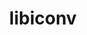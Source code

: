 ---
title: "libiconv"
layout: cache
categories: [package, v0.19]
meta: {"versions": ["1.16"], "compilers": ["gcc@=11.1.0", "gcc@=7.3.1", "gcc@=7.5.0", "gcc@=8.4.0", "oneapi@=2022.1.0"], "oss": ["amzn2", "ubuntu18.04", "ubuntu20.04"], "platforms": ["linux"], "targets": ["aarch64", "neoverse_n1", "x86_64", "x86_64_v3"], "stacks": ["aws-ahug", "aws-ahug-aarch64", "aws-isc", "aws-isc-aarch64", "build_systems", "data-vis-sdk", "e4s", "e4s-oneapi", "ml-cpu", "ml-cuda", "ml-rocm", "radiuss", "radiuss-aws", "radiuss-aws-aarch64", "tutorial"], "num_specs": 7, "num_specs_by_stack": {"aws-isc-aarch64": 2, "aws-ahug-aarch64": 2, "radiuss-aws-aarch64": 2, "ml-cuda": 1, "aws-isc": 1, "aws-ahug": 1, "ml-rocm": 1, "ml-cpu": 1, "radiuss-aws": 1, "tutorial": 2, "build_systems": 1, "data-vis-sdk": 1, "radiuss": 1, "e4s": 1, "e4s-oneapi": 1}}
spec_details: [{"hash": "hp76vz7n444s43pnr2pccautalqtf55j", "compiler": "gcc@=7.3.1", "versions": ["1.16"], "os": "amzn2", "platform": "linux", "target": "aarch64", "variants": ["build_system=autotools", "libs=shared,static"], "stacks": ["aws-isc-aarch64", "aws-ahug-aarch64", "radiuss-aws-aarch64"], "size": "-", "tarball": "https://binaries.spack.io/releases/v0.19/build_cache/linux-amzn2-aarch64/gcc-7.3.1/libiconv-1.16/linux-amzn2-aarch64-gcc-7.3.1-libiconv-1.16-hp76vz7n444s43pnr2pccautalqtf55j.spack"}, {"hash": "k5y7qhuhikgjxd6gerhoahtbyu7xtxcc", "compiler": "gcc@=7.3.1", "versions": ["1.16"], "os": "amzn2", "platform": "linux", "target": "neoverse_n1", "variants": ["build_system=autotools", "libs=shared,static"], "stacks": ["aws-isc-aarch64", "aws-ahug-aarch64", "radiuss-aws-aarch64"], "size": "-", "tarball": "https://binaries.spack.io/releases/v0.19/build_cache/linux-amzn2-neoverse_n1/gcc-7.3.1/libiconv-1.16/linux-amzn2-neoverse_n1-gcc-7.3.1-libiconv-1.16-k5y7qhuhikgjxd6gerhoahtbyu7xtxcc.spack"}, {"hash": "ve2j2u5zuflhgeic76krrxghgnnnfeft", "compiler": "gcc@=7.3.1", "versions": ["1.16"], "os": "amzn2", "platform": "linux", "target": "x86_64_v3", "variants": ["build_system=autotools", "libs=shared,static"], "stacks": ["ml-cuda", "aws-isc", "aws-ahug", "ml-rocm", "ml-cpu", "radiuss-aws"], "size": "-", "tarball": "https://binaries.spack.io/releases/v0.19/build_cache/linux-amzn2-x86_64_v3/gcc-7.3.1/libiconv-1.16/linux-amzn2-x86_64_v3-gcc-7.3.1-libiconv-1.16-ve2j2u5zuflhgeic76krrxghgnnnfeft.spack"}, {"hash": "ltvovvvjgmlvy4m2pn365cy6p5dysajq", "compiler": "gcc@=7.5.0", "versions": ["1.16"], "os": "ubuntu18.04", "platform": "linux", "target": "x86_64", "variants": ["build_system=autotools", "libs=shared,static"], "stacks": ["tutorial", "build_systems", "data-vis-sdk", "radiuss"], "size": "-", "tarball": "https://binaries.spack.io/releases/v0.19/build_cache/linux-ubuntu18.04-x86_64/gcc-7.5.0/libiconv-1.16/linux-ubuntu18.04-x86_64-gcc-7.5.0-libiconv-1.16-ltvovvvjgmlvy4m2pn365cy6p5dysajq.spack"}, {"hash": "aitrpcu75g33g3t4tswjglevsx4bkdfl", "compiler": "gcc@=11.1.0", "versions": ["1.16"], "os": "ubuntu20.04", "platform": "linux", "target": "x86_64", "variants": ["build_system=autotools", "libs=shared,static"], "stacks": ["e4s"], "size": "-", "tarball": "https://binaries.spack.io/releases/v0.19/build_cache/linux-ubuntu20.04-x86_64/gcc-11.1.0/libiconv-1.16/linux-ubuntu20.04-x86_64-gcc-11.1.0-libiconv-1.16-aitrpcu75g33g3t4tswjglevsx4bkdfl.spack"}, {"hash": "faxyug5doa3hfblsepnazevtaojz6lwd", "compiler": "gcc@=8.4.0", "versions": ["1.16"], "os": "ubuntu18.04", "platform": "linux", "target": "x86_64", "variants": ["build_system=autotools", "libs=shared,static"], "stacks": ["tutorial"], "size": "-", "tarball": "https://binaries.spack.io/releases/v0.19/build_cache/linux-ubuntu18.04-x86_64/gcc-8.4.0/libiconv-1.16/linux-ubuntu18.04-x86_64-gcc-8.4.0-libiconv-1.16-faxyug5doa3hfblsepnazevtaojz6lwd.spack"}, {"hash": "ldqa4xepupgjh2mlrum6m2bh45q6plld", "compiler": "oneapi@=2022.1.0", "versions": ["1.16"], "os": "ubuntu20.04", "platform": "linux", "target": "x86_64", "variants": ["build_system=autotools", "libs=shared,static"], "stacks": ["e4s-oneapi"], "size": "-", "tarball": "https://binaries.spack.io/releases/v0.19/build_cache/linux-ubuntu20.04-x86_64/oneapi-2022.1.0/libiconv-1.16/linux-ubuntu20.04-x86_64-oneapi-2022.1.0-libiconv-1.16-ldqa4xepupgjh2mlrum6m2bh45q6plld.spack"}]
---